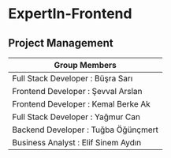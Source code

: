 # ExpertIn-Frontend
## Project Management
|Group Members|
| --- |
|Full Stack Developer : Büşra Sarı |
|Frontend  Developer : Şevval Arslan|
|Frontend Developer   : Kemal Berke Ak|
|Full Stack Developer   : Yağmur Can|
|Backend Developer    : Tuğba Öğünçmert| 
|Business Analyst       : Elif Sinem Aydın |
